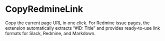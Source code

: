 # CopyRedmineLink
Copy the current page URL in one click. For Redmine issue pages, the extension automatically extracts “#ID: Title” and provides ready-to-use link formats for Slack, Redmine, and Markdown.
